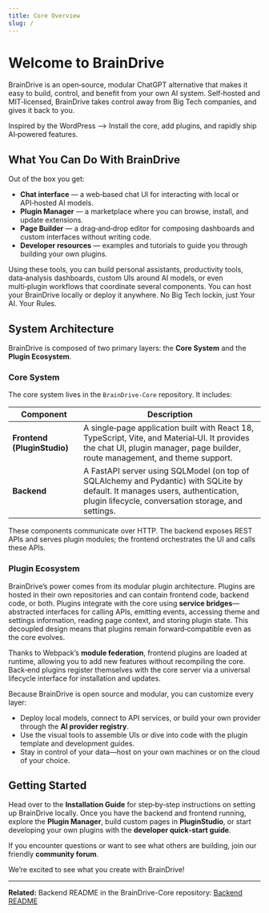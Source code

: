 ```yaml
---
title: Core Overview
slug: /
---
```


# Welcome to BrainDrive

BrainDrive is an open‑source, modular ChatGPT alternative that makes it easy to build, control, and benefit from your own AI system.  Self‑hosted and MIT‑licensed, BrainDrive takes control away from Big Tech companies, and gives it back to you.

Inspired by the WordPress --> Install the core, add plugins, and rapidly ship AI‑powered features.

## What You Can Do With BrainDrive

Out of the box you get:

- **Chat interface** — a web‑based chat UI for interacting with local or API‑hosted AI models.
- **Plugin Manager** — a marketplace where you can browse, install, and update extensions.
- **Page Builder** — a drag‑and‑drop editor for composing dashboards and custom interfaces without writing code.
- **Developer resources** — examples and tutorials to guide you through building your own plugins.

Using these tools, you can build personal assistants, productivity tools, data‑analysis dashboards, custom UIs around AI models, or even multi‑plugin workflows that coordinate several components. You can host your BrainDrive locally or deploy it anywhere. No Big Tech lockin, just Your AI. Your Rules. 

## System Architecture

BrainDrive is composed of two primary layers: the **Core System** and the **Plugin Ecosystem**.

### Core System

The core system lives in the `BrainDrive‑Core` repository. It includes:

| Component | Description |
| --- | --- |
| **Frontend (PluginStudio)** | A single‑page application built with React 18, TypeScript, Vite, and Material‑UI. It provides the chat UI, plugin manager, page builder, route management, and theme support. |
| **Backend** | A FastAPI server using SQLModel (on top of SQLAlchemy and Pydantic) with SQLite by default. It manages users, authentication, plugin lifecycle, conversation storage, and settings. |

These components communicate over HTTP. The backend exposes REST APIs and serves plugin modules; the frontend orchestrates the UI and calls these APIs.

### Plugin Ecosystem

BrainDrive’s power comes from its modular plugin architecture. Plugins are hosted in their own repositories and can contain frontend code, backend code, or both. Plugins integrate with the core using **service bridges**—abstracted interfaces for calling APIs, emitting events, accessing theme and settings information, reading page context, and storing plugin state. This decoupled design means that plugins remain forward‑compatible even as the core evolves.

Thanks to Webpack’s **module federation**, frontend plugins are loaded at runtime, allowing you to add new features without recompiling the core. Back‑end plugins register themselves with the core server via a universal lifecycle interface for installation and updates.

Because BrainDrive is open source and modular, you can customize every layer:

- Deploy local models, connect to API services, or build your own provider through the **AI provider registry**.
- Use the visual tools to assemble UIs or dive into code with the plugin template and development guides.
- Stay in control of your data—host on your own machines or on the cloud of your choice.

## Getting Started

Head over to the **Installation Guide** for step‑by‑step instructions on setting up BrainDrive locally. Once you have the backend and frontend running, explore the **Plugin Manager**, build custom pages in **PluginStudio**, or start developing your own plugins with the **developer quick‑start guide**.

If you encounter questions or want to see what others are building, join our friendly **community forum**.

We’re excited to see what you create with BrainDrive!

---

**Related:** Backend README in the BrainDrive-Core repository: [Backend README](https://github.com/BrainDriveAI/BrainDrive-Core/blob/main/backend/README.md)
